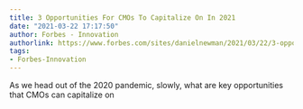 ```yaml
---
title: 3 Opportunities For CMOs To Capitalize On In 2021
date: "2021-03-22 17:17:50"
author: Forbes - Innovation
authorlink: https://www.forbes.com/sites/danielnewman/2021/03/22/3-opportunities-for-cmos-to-capitalize-on-in-2021/
tags:
- Forbes-Innovation
---
```

As we head out of the 2020 pandemic, slowly, what are key opportunities that CMOs can capitalize on